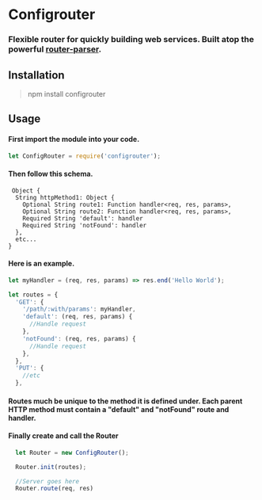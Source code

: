 # **Configrouter**

### Flexible router for quickly building web services. Built atop the powerful [router-parser](https://github.com/rcs/route-parser).

## Installation

> npm install configrouter

## Usage

#### First import the module into your code.

```js
let ConfigRouter = require('configrouter');
```

#### Then follow this schema.

```
 Object {
  String httpMethod1: Object {
    Optional String route1: Function handler<req, res, params>,
    Optional String route2: Function handler<req, res, params>,
    Required String 'default': handler
    Required String 'notFound': handler
  },
  etc...
}
```

#### Here is an example.

```js
let myHandler = (req, res, params) => res.end('Hello World');

let routes = {
  'GET': {
    '/path/:with/params': myHandler,
    'default': (req, res, params) {
      //Handle request
    },
    'notFound': (req, res, params) {
      //Handle request
    },
  },
  'PUT': {
    //etc
  },
```

#### Routes much be unique to the method it is defined under. Each parent HTTP method must contain a "default" and "notFound" route and handler.

#### Finally create and call the Router

```js
  let Router = new ConfigRouter();

  Router.init(routes);

  //Server goes here
  Router.route(req, res)
```
